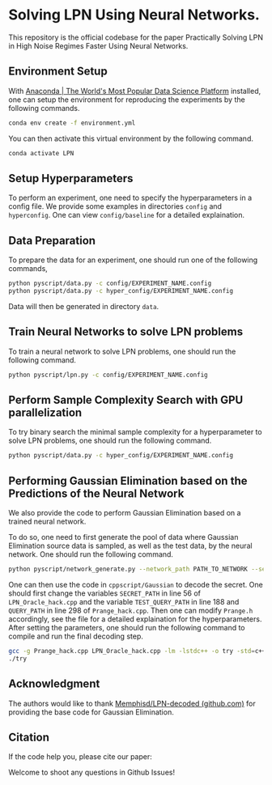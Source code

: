# Solving LPN Using Neural Networks.

This repository is the official codebase for the paper Practically Solving LPN in High Noise Regimes Faster Using Neural Networks.

## Environment Setup

With [Anaconda | The World&#39;s Most Popular Data Science Platform](https://www.anaconda.com/) installed, one can setup the environment for reproducing the experiments by the following commands.

```bash
conda env create -f environment.yml
```

You can then activate this virtual environment by the following command.

```bash
conda activate LPN
```

## Setup Hyperparameters

To perform an experiment, one need to specify the hyperparameters in a config file. We provide some examples in directories `config` and `hyperconfig`. One can view `config/baseline` for a detailed explaination.

## Data Preparation

To prepare the data for an experiment, one should run one of the following commands,

```bash
python pyscript/data.py -c config/EXPERIMENT_NAME.config
python pyscript/data.py -c hyper_config/EXPERIMENT_NAME.config
```

Data will then be generated in directory `data`.

## Train Neural Networks to solve LPN problems

To train a neural network to solve LPN problems, one should run the following command.

```bash
python pyscript/lpn.py -c config/EXPERIMENT_NAME.config
```

## Perform Sample Complexity Search with GPU parallelization

To try binary search the minimal sample complexity for a hyperparameter to solve LPN problems, one should run the following command.

```bash
python pyscript/data.py -c hyper_config/EXPERIMENT_NAME.config
```

## Performing Gaussian Elimination based on the Predictions of the Neural Network

We also provide the code to perform Gaussian Elimination based on a trained neural network.

To do so, one need to first generate the pool of data where Gaussian Elimination source data is sampled, as well as the test data, by the neural network. One should run the following command.

```bash
python pyscript/network_generate.py --network_path PATH_TO_NETWORK --secret_path PATH_TO_SECRET --pool_data_size SIZE_OF_GAUSSIAN_POOL --test_data_size SIZE_OF_TESTING_NUMBER
```

One can then use the code in `cppscript/Gaussian` to decode the secret. One should first change the variables `SECRET_PATH` in line 56 of `LPN_Oracle_hack.cpp` and the variable `TEST_QUERY_PATH` in line 188 and `QUERY_PATH` in line 298 of `Prange_hack.cpp`. Then one can modify `Prange.h` accordingly, see the file for a detailed explaination for the hyperparameters. After setting the parameters, one should run the following command to compile and run the final decoding step.

```bash
gcc -g Prange_hack.cpp LPN_Oracle_hack.cpp -lm -lstdc++ -o try -std=c++11 -fopenmp -O3
./try
```

## Acknowledgment

The authors would like to thank [Memphisd/LPN-decoded (github.com)](https://github.com/Memphisd/LPN-decoded) for providing the base code for Gaussian Elimination.

## Citation

If the code help you, please cite our paper:

Welcome to shoot any questions in Github Issues!
